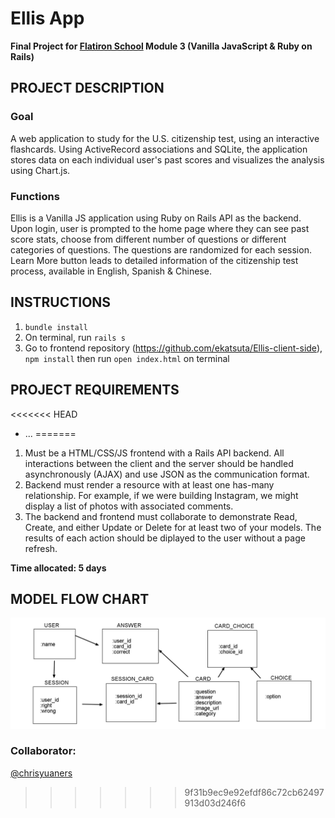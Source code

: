 # Ellis App

**Final Project for [Flatiron School](https://flatironschool.com/) Module 3 (Vanilla JavaScript & Ruby on Rails)**


## PROJECT DESCRIPTION

### Goal
A web application to study for the U.S. citizenship test, using an interactive flashcards. Using ActiveRecord associations and SQLite, the application stores data on each individual user's past scores and visualizes the analysis using Chart.js. 

### Functions 
Ellis is a Vanilla JS application using Ruby on Rails API as the backend. Upon login, user is prompted to the home page where they can see past score stats, choose from different number of questions or different categories of questions. The questions are randomized for each session. Learn More button leads to detailed information of the citizenship test process, available in English, Spanish & Chinese. 


## INSTRUCTIONS

1. `bundle install`
2. On terminal, run `rails s`
2. Go to frontend repository (https://github.com/ekatsuta/Ellis-client-side), `npm install` then run `open index.html` on terminal


## PROJECT REQUIREMENTS

<<<<<<< HEAD
* ...
=======
1. Must be a HTML/CSS/JS frontend with a Rails API backend. All interactions between the client and the server should be handled asynchronously (AJAX) and use JSON as the communication format. 
2. Backend must render a resource with at least one has-many relationship. For example, if we were building Instagram, we might display a list of photos with associated comments.
3. The backend and frontend must collaborate to demonstrate Read, Create, and either Update or Delete for at least two of your models. The results of each action should be diplayed to the user without a page refresh.  

**Time allocated: 5 days**

## MODEL FLOW CHART

![Models](app/images/model_flowchart.png "Model Relationships")


### Collaborator:
[@chrisyuaners](https://github.com/chrisyuaners)
>>>>>>> 9f31b9ec9e92efdf86c72cb62497913d03d246f6
